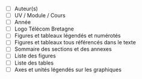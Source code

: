 
- [ ] Auteur(s)
- [ ] UV / Module / Cours
- [ ] Année
- [ ] Logo Télécom Bretagne
- [ ] Figures et tableaux légendés et numérotés
- [ ] Figures et tableaux tous référencés dans le texte
- [ ] Sommaire des sections et des annexes
- [ ] Liste des figures
- [ ] Liste des tables
- [ ] Axes et unités légendés sur les graphiques
